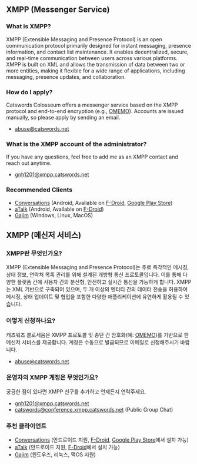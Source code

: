## XMPP (Messenger Service)

### What is XMPP?
XMPP (Extensible Messaging and Presence Protocol) is an open communication protocol primarily designed for instant messaging, presence information, and contact list maintenance. It enables decentralized, secure, and real-time communication between users across various platforms. XMPP is built on XML and allows the transmission of data between two or more entities, making it flexible for a wide range of applications, including messaging, presence updates, and collaboration.

### How do I apply?
Catswords Colosseum offers a messenger service based on the XMPP protocol and end-to-end encryption (e.g., [OMEMO](https://conversations.im/omemo/)). Accounts are issued manually, so please apply by sending an email.

- abuse@catswords.net

### What is the XMPP account of the administrator?
If you have any questions, feel free to add me as an XMPP contact and reach out anytime.

- gnh1201@xmpp.catswords.net

### Recommended Clients
- [Conversations](https://conversations.im/) (Android, Available on [F-Droid](https://f-droid.org/ko/packages/eu.siacs.conversations/), [Google Play Store](https://play.google.com/store/apps/details?id=eu.siacs.conversations))
- [aTalk](https://github.com/cmeng-git/atalk-android) (Android, Available on [F-Droid](https://f-droid.org/ko/packages/org.atalk.android/))
- [Gajim](https://gajim.org/) (Windows, Linux, MacOS)

## XMPP (메신저 서비스)

### XMPP란 무엇인가요?
XMPP (Extensible Messaging and Presence Protocol)는 주로 즉각적인 메시징, 상태 정보, 연락처 목록 관리를 위해 설계된 개방형 통신 프로토콜입니다. 이를 통해 다양한 플랫폼 간에 사용자 간의 분산형, 안전하고 실시간 통신을 가능하게 합니다. XMPP는 XML 기반으로 구축되어 있으며, 두 개 이상의 엔티티 간의 데이터 전송을 허용하여 메시징, 상태 업데이트 및 협업을 포함한 다양한 애플리케이션에 유연하게 활용될 수 있습니다.

### 어떻게 신청하나요?
캐츠워즈 콜로세움은 XMPP 프로토콜 및 종단 간 암호화(예: [OMEMO](https://conversations.im/omemo/))를 기반으로 한 메신저 서비스를 제공합니다. 계정은 수동으로 발급되므로 이메일로 신청해주시기 바랍니다.

- abuse@catswords.net

### 운영자의 XMPP 계정은 무엇인가요?
궁금한 점이 있다면 XMPP 친구를 추가하고 언제든지 연락주세요.

- gnh1201@xmpp.catswords.net
- catswords@conference.xmpp.catswords.net (Public Group Chat)

### 추천 클라이언트
- [Conversations](https://conversations.im/) (안드로이드 지원, [F-Droid](https://f-droid.org/ko/packages/eu.siacs.conversations/), [Google Play Store](https://play.google.com/store/apps/details?id=eu.siacs.conversations)에서 설치 가능)
- [aTalk](https://github.com/cmeng-git/atalk-android) (안드로이드 지원, [F-Droid](https://f-droid.org/ko/packages/org.atalk.android/)에서 설치 가능)
- [Gajim](https://gajim.org/) (윈도우즈, 리눅스, 맥OS 지원)
